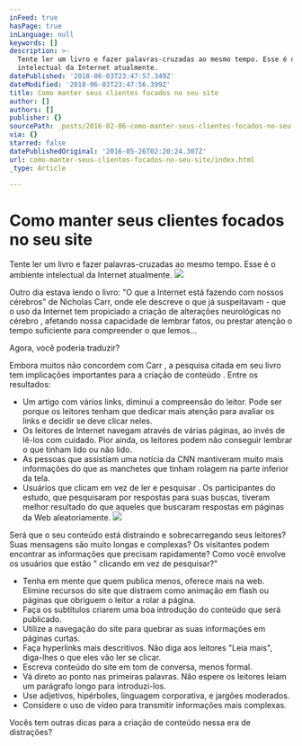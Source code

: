 ```yaml
---
inFeed: true
hasPage: true
inLanguage: null
keywords: []
description: >-
  Tente ler um livro e fazer palavras-cruzadas ao mesmo tempo. Esse é o ambiente
  intelectual da Internet atualmente.
datePublished: '2018-06-03T23:47:57.349Z'
dateModified: '2018-06-03T23:47:56.399Z'
title: Como manter seus clientes focados no seu site
author: []
authors: []
publisher: {}
sourcePath: _posts/2016-02-06-como-manter-seus-clientes-focados-no-seu-site.md
via: {}
starred: false
datePublishedOriginal: '2016-05-26T02:20:24.307Z'
url: como-manter-seus-clientes-focados-no-seu-site/index.html
_type: Article

---
```

# Como manter seus clientes focados no seu site

Tente ler um livro e fazer palavras-cruzadas ao mesmo tempo. Esse é o ambiente intelectual da Internet atualmente.
![](https://the-grid-user-content.s3-us-west-2.amazonaws.com/985b64b2-bb58-48e6-b562-27cda3322c42.png)

Outro dia estava lendo o livro: "O que a Internet está fazendo com nossos cérebros" de Nicholas Carr, onde ele descreve o que já suspeitavam - que o uso da Internet tem propiciado a criação de alterações neurológicas no cérebro , afetando nossa capacidade de lembrar fatos, ou prestar atenção o tempo suficiente para compreender o que lemos...

Agora, você poderia traduzir?

Embora muitos não concordem com Carr , a pesquisa citada em seu livro tem implicações importantes para a criação de conteúdo . Entre os resultados:

* Um artigo com vários links, diminui a compreensão do leitor. Pode ser porque os leitores tenham que dedicar mais atenção para avaliar os links e decidir se deve clicar neles.
* Os leitores de Internet navegam através de várias páginas, ao invés de lê-los com cuidado. Pior ainda, os leitores podem não conseguir lembrar o que tinham lido ou não lido.
* As pessoas que assistiam uma notícia da CNN mantiveram muito mais informações do que as manchetes que tinham rolagem na parte inferior da tela.
* Usuários que clicam em vez de ler e pesquisar . Os participantes do estudo, que pesquisaram por respostas para suas buscas, tiveram melhor resultado do que aqueles que buscaram respostas em páginas da Web aleatoriamente.
![](https://the-grid-user-content.s3-us-west-2.amazonaws.com/d6396c55-2c83-4295-9358-6016b48d6dfd.jpg)

Será que o seu conteúdo está distraindo e sobrecarregando seus leitores? Suas mensagens são muito longas e complexas? Os visitantes podem encontrar as informações que precisam rapidamente? Como você envolve os usuários que estão " clicando em vez de pesquisar?"

* Tenha em mente que quem publica menos, oferece mais na web. Elimine recursos do site que distraem como animação em flash ou páginas que obriguem o leitor a rolar a página.
* Faça os subtítulos criarem uma boa introdução do conteúdo que será publicado.
* Utilize a navegação do site para quebrar as suas informações em páginas curtas.
* Faça hyperlinks mais descritivos. Não diga aos leitores  "Leia mais", diga-lhes o que eles vão ler se clicar.
* Escreva conteúdo do site em tom de conversa, menos formal.
* Vá direto ao ponto nas primeiras palavras. Não espere os leitores leiam um parágrafo longo para introduzi-los.
* Use adjetivos, hipérboles, linguagem corporativa, e jargões moderados.
* Considere o uso de vídeo para transmitir informações mais complexas.

Vocês tem outras dicas para a criação de conteúdo nessa era de distrações?